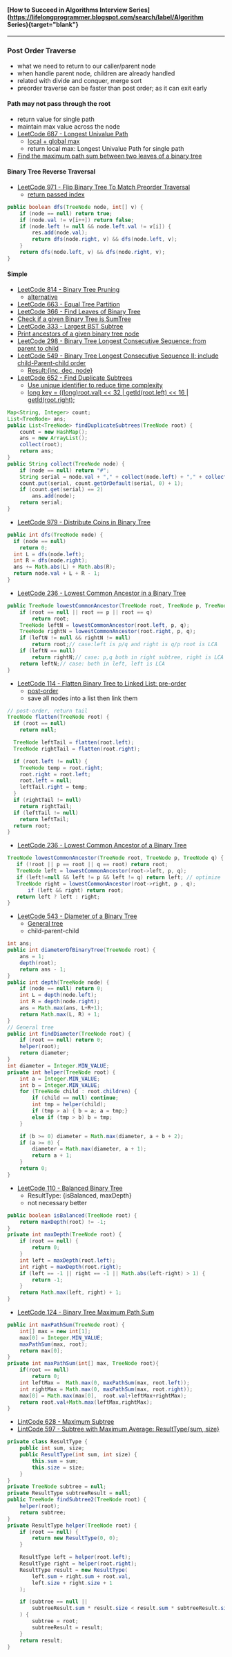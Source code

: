 #### [How to Succeed in Algorithms Interview Series](https://lifelongprogrammer.blogspot.com/search/label/Algorithm Series){target="blank"}
<script src="https://lifelongprogrammer.blogspot.com/feeds/posts/default/-/Algorithm Series?orderby=updated&amp;alt=json-in-script&amp;callback=series&amp;max-results=20"></script>

---

### Post Order Traverse
- what we need to return to our caller/parent node
- when handle parent node, children are already handled
- related with divide and conquer, merge sort
- preorder traverse can be faster than post order; as it can exit early

#### Path may not pass through the root
- return value for single path
- maintain max value across the node
- [LeetCode 687 - Longest Univalue Path](https://leetcode.com/problems/longest-univalue-path/discuss/108136/JavaC%2B%2B-Clean-Code)
  - [local + global max](https://medium.com/@rebeccahezhang/leetcode-687-longest-univalue-path-c7791a03c4a0)
  - return local max: Longest Univalue Path for single path
- [Find the maximum path sum between two leaves of a binary tree](https://www.geeksforgeeks.org/find-maximum-path-sum-two-leaves-binary-tree/)

#### Binary Tree Reverse Traversal
- [LeetCode 971 - Flip Binary Tree To Match Preorder Traversal](https://leetcode.com/problems/flip-binary-tree-to-match-preorder-traversal/discuss/214216/JavaC%2B%2BPython-DFS-Solution)
  - [return passed index](https://leetcode.com/problems/flip-binary-tree-to-match-preorder-traversal/discuss/214219/Java-DFS-try-the-only-way)
```java
public boolean dfs(TreeNode node, int[] v) {
    if (node == null) return true;
    if (node.val != v[i++]) return false;
    if (node.left != null && node.left.val != v[i]) {
        res.add(node.val);
        return dfs(node.right, v) && dfs(node.left, v);
    }
    return dfs(node.left, v) && dfs(node.right, v);
}
```

#### Simple
- [LeetCode 814 - Binary Tree Pruning](https://leetcode.com/articles/binary-tree-pruning/)
  - [alternative](https://leetcode.com/problems/binary-tree-pruning/discuss/122747/Java-4-lines-Solution-using-Recursion)
- [LeetCode 663 - Equal Tree Partition](http://blog.csdn.net/TheSnowBoy_2/article/details/77448762)
- [LeetCode 366 - Find Leaves of Binary Tree](http://www.programcreek.com/2014/07/leetcode-find-leaves-of-binary-tree-java/)
- [Check if a given Binary Tree is SumTree](https://www.techiedelight.com/check-given-binary-tree-sum-tree-not/)
- [LeetCode 333 - Largest BST Subtree](http://buttercola.blogspot.com/2016/02/leetcode-largest-bst-subtree.html)
- [Print ancestors of a given binary tree node](https://www.geeksforgeeks.org/print-ancestors-of-a-given-node-in-binary-tree/)
- [LeetCode 298 - Binary Tree Longest Consecutive Sequence: from parent to child](https://github.com/YaokaiYang-assaultmaster/LeetCode/blob/master/LeetcodeAlgorithmQuestions/298.%20Binary%20Tree%20Longest%20Consecutive%20Sequence.md)
- [LeetCode 549 - Binary Tree Longest Consecutive Sequence II: include child-Parent-child order](https://www.jianshu.com/p/571b93217ee3)
  - [Result:{inc, dec, node}](https://www.jianshu.com/p/571b93217ee3)
- [LeetCode 652 - Find Duplicate Subtrees](https://leetcode.com/articles/find-duplicate-subtrees/)
  - [Use unique identifier to reduce time complexity](https://leetcode.com/articles/find-duplicate-subtrees/)
  - [long key = ((long)root.val) << 32 | getId(root.left) << 16 | getId(root.right);](https://zxi.mytechroad.com/blog/tree/leetcode-652-find-duplicate-subtrees/)
```java
Map<String, Integer> count;
List<TreeNode> ans;
public List<TreeNode> findDuplicateSubtrees(TreeNode root) {
    count = new HashMap();
    ans = new ArrayList();
    collect(root);
    return ans;
}
public String collect(TreeNode node) {
    if (node == null) return "#";
    String serial = node.val + "," + collect(node.left) + "," + collect(node.right);
    count.put(serial, count.getOrDefault(serial, 0) + 1);
    if (count.get(serial) == 2)
        ans.add(node);
    return serial;
}
```
- [LeetCode 979 - Distribute Coins in Binary Tree](https://leetcode.com/problems/distribute-coins-in-binary-tree/discuss/221939/C%2B%2B-with-picture-post-order-traversal)
```java
public int dfs(TreeNode node) {
  if (node == null)
    return 0;
  int L = dfs(node.left);
  int R = dfs(node.right);
  ans += Math.abs(L) + Math.abs(R);
  return node.val + L + R - 1;
}
```
- [LeetCode 236 - Lowest Common Ancestor in a Binary Tree](http://rainykat.blogspot.com/2017/01/leetcode-236-lowest-common-ancestor-of.html)
```Java
public TreeNode lowestCommonAncestor(TreeNode root, TreeNode p, TreeNode q) {
    if (root == null || root == p || root == q)
        return root;
    TreeNode leftN = lowestCommonAncestor(root.left, p, q);
    TreeNode rightN = lowestCommonAncestor(root.right, p, q);
    if (leftN != null && rightN != null)
        return root;// case:left is p/q and right is q/p root is LCA
    if (leftN == null)
        return rightN;// case: p,q both in right subtree, right is LCA
    return leftN;// case: both in left, left is LCA
}
```
- [LeetCode 114 - Flatten Binary Tree to Linked List: pre-order](https://www.jiuzhang.com/solutions/flatten-binary-tree-to-linked-list/)
  - [post-order](http://fisherlei.blogspot.com/2012/12/leetcode-flatten-binary-tree-to-linked.html)
  - save all nodes into a list then link them
```java
// post-order, return tail
TreeNode flatten(TreeNode root) {
  if (root == null)
    return null;

  TreeNode leftTail = flatten(root.left);
  TreeNode rightTail = flatten(root.right);

  if (root.left != null) {
    TreeNode temp = root.right;
    root.right = root.left;
    root.left = null;
    leftTail.right = temp;
  }
  if (rightTail != null)
    return rightTail;
  if (leftTail != null)
    return leftTail;
  return root;
}
```
- [LeetCode 236 - Lowest Common Ancestor of a Binary Tree](https://github.com/mintycc/OnlineJudge-Solutions/blob/master/Leetcode/236_Lowest_Common_Ancestor_of_a_Binary_Tree.java)
```java
TreeNode lowestCommonAncestor(TreeNode root, TreeNode p, TreeNode q) {
   if (!root || p == root || q == root) return root;
   TreeNode left = lowestCommonAncestor(root->left, p, q);
   if (left!=null && left != p && left != q) return left; // optimize
   TreeNode right = lowestCommonAncestor(root->right, p , q);
　　　　if (left && right) return root;
   return left ? left : right;
}
```

- [LeetCode 543 - Diameter of a Binary Tree](https://leetcode.com/articles/diameter-of-binary-tree/)
  - [General tree](https://github.com/mintycc/OnlineJudge-Solutions/blob/master/untag/Diameter%20of%20General%20Tree/DiameterOfTree.java)
  - child-parent-child
```Java
int ans;
public int diameterOfBinaryTree(TreeNode root) {
    ans = 1;
    depth(root);
    return ans - 1;
}
public int depth(TreeNode node) {
    if (node == null) return 0;
    int L = depth(node.left);
    int R = depth(node.right);
    ans = Math.max(ans, L+R+1);
    return Math.max(L, R) + 1;
}
// General tree
public int findDiameter(TreeNode root) {
    if (root == null) return 0;
    helper(root);
    return diameter;
}
int diameter = Integer.MIN_VALUE;
private int helper(TreeNode root) {
    int a = Integer.MIN_VALUE;
    int b = Integer.MIN_VALUE;
    for (TreeNode child : root.children) {
        if (child == null) continue;
        int tmp = helper(child);
        if (tmp > a) { b = a; a = tmp;}
        else if (tmp > b) b = tmp;
    }

    if (b >= 0) diameter = Math.max(diameter, a + b + 2);
    if (a >= 0) {
        diameter = Math.max(diameter, a + 1);
        return a + 1;
    }
    return 0;
}
```

- [LeetCode 110 - Balanced Binary Tree](https://www.jiuzhang.com/solutions/balanced-binary-tree/)
  - ResultType: {isBalanced, maxDepth}
  - not necessary better
```Java
public boolean isBalanced(TreeNode root) {
    return maxDepth(root) != -1;
}
private int maxDepth(TreeNode root) {
    if (root == null) {
        return 0;
    }
    int left = maxDepth(root.left);
    int right = maxDepth(root.right);
    if (left == -1 || right == -1 || Math.abs(left-right) > 1) {
        return -1;
    }
    return Math.max(left, right) + 1;
}
```
- [LeetCode 124 - Binary Tree Maximum Path Sum](https://leetcode.com/problems/binary-tree-maximum-path-sum/discuss/39775/Accepted-short-solution-in-Java)
```java
public int maxPathSum(TreeNode root) {
    int[] max = new int[1];
    max[0] = Integer.MIN_VALUE;
    maxPathSum(max, root);
    return max[0];
}
private int maxPathSum(int[] max, TreeNode root){
    if(root == null)
        return 0;
    int leftMax =  Math.max(0, maxPathSum(max, root.left));
    int rightMax = Math.max(0, maxPathSum(max, root.right));
    max[0] = Math.max(max[0],  root.val+leftMax+rightMax);
    return root.val+Math.max(leftMax,rightMax);
}
```
- [LintCode 628 - Maximum Subtree](https://yeqiuquan.blogspot.com/2017/03/lintcode-628-maximum-subtree.html)
- [LintCode 597 - Subtree with Maximum Average: ResultType{sum, size}](https://www.jiuzhang.com/solution/subtree-with-maximum-average/)
```java
private class ResultType {
    public int sum, size;
    public ResultType(int sum, int size) {
        this.sum = sum;
        this.size = size;
    }
}
private TreeNode subtree = null;
private ResultType subtreeResult = null;
public TreeNode findSubtree2(TreeNode root) {
    helper(root);
    return subtree;
}
private ResultType helper(TreeNode root) {
    if (root == null) {
        return new ResultType(0, 0);
    }

    ResultType left = helper(root.left);
    ResultType right = helper(root.right);
    ResultType result = new ResultType(
        left.sum + right.sum + root.val,
        left.size + right.size + 1
    );

    if (subtree == null ||
        subtreeResult.sum * result.size < result.sum * subtreeResult.size
    ) {
        subtree = root;
        subtreeResult = result;
    }
    return result;
}
```

